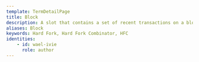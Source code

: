```yaml
---
template: TermDetailPage
title: Block
description: A slot that contains a set of recent transactions on a blockchain network. Each block contains data required to manage the blockchain, including an encrypted version of the previous block.
aliases: Block
keywords: Hard Fork, Hard Fork Combinator, HFC
identities: 
    - id: wael-ivie
      role: author
---
```

##
